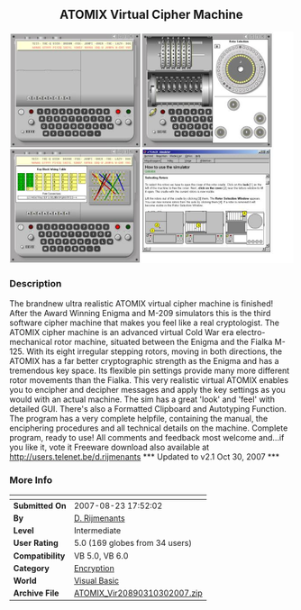 ﻿<div align="center">

## ATOMIX Virtual Cipher Machine

<img src="PIC200681312113279.jpg">
</div>

### Description

The brandnew ultra realistic ATOMIX virtual cipher machine is finished! After the Award Winning Enigma and M-209 simulators this is the third software cipher machine that makes you feel like a real cryptologist. The ATOMIX cipher machine is an advanced virtual Cold War era electro-mechanical rotor machine, situated between the Enigma and the Fialka M-125. With its eight irregular stepping rotors, moving in both directions, the ATOMIX has a far better cryptographic strength as the Enigma and has a tremendous key space. Its flexible pin settings provide many more different rotor movements than the Fialka. This very realistic virtual ATOMIX enables you to encipher and decipher messages and apply the key settings as you would with an actual machine. The sim has a great 'look' and 'feel' with detailed GUI. There's also a Formatted Clipboard and Autotyping Function. The program has a very complete helpfile, containing the manual, the enciphering procedures and all technical details on the machine. Complete program, ready to use! All comments and feedback most welcome and...if you like it, vote it Freeware download also available at http://users.telenet.be/d.rijmenants *** Updated to v2.1 Oct 30, 2007 ***
 
### More Info
 


<span>             |<span>
---                |---
**Submitted On**   |2007-08-23 17:52:02
**By**             |[D\. Rijmenants](https://github.com/Planet-Source-Code/PSCIndex/blob/master/ByAuthor/d-rijmenants.md)
**Level**          |Intermediate
**User Rating**    |5.0 (169 globes from 34 users)
**Compatibility**  |VB 5\.0, VB 6\.0
**Category**       |[Encryption](https://github.com/Planet-Source-Code/PSCIndex/blob/master/ByCategory/encryption__1-48.md)
**World**          |[Visual Basic](https://github.com/Planet-Source-Code/PSCIndex/blob/master/ByWorld/visual-basic.md)
**Archive File**   |[ATOMIX\_Vir20890310302007\.zip](https://github.com/Planet-Source-Code/d-rijmenants-atomix-virtual-cipher-machine__1-66151/archive/master.zip)








